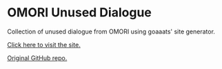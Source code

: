 # OMORI Unused Dialogue

Collection of unused dialogue from OMORI using goaaats' site generator.

[Click here to visit the site.](https://sennox.github.io/OmoriUnusedDialogue/)

[Original GitHub repo.](https://github.com/goaaats/OmoriDialogue)
